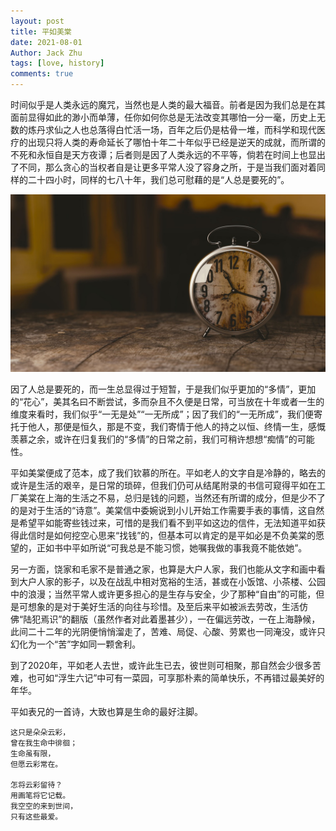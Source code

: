 ```yaml
---
layout: post
title: 平如美棠
date: 2021-08-01
Author: Jack Zhu
tags: [love, history]
comments: true
---
```


时间似乎是人类永远的魔咒，当然也是人类的最大福音。前者是因为我们总是在其面前显得如此的渺小而单薄，任你如何你总是无法改变其哪怕一分一毫，历史上无数的炼丹求仙之人也总落得白忙活一场，百年之后仍是枯骨一堆，而科学和现代医疗的出现只将人类的寿命延长了哪怕十年二十年似乎已经是逆天的成就，而所谓的不死和永恒自是天方夜谭；后者则是因了人类永远的不平等，倘若在时间上也显出了不同，那么贪心的当权者自是让更多平常人没了容身之所，于是当我们面对着同样的二十四小时，同样的七八十年，我们总可慰藉的是“人总是要死的”。

![time](../assets/images/time.png)

因了人总是要死的，而一生总显得过于短暂，于是我们似乎更加的“多情”，更加的“花心”，美其名曰不断尝试，多而杂且不久便是日常，可当放在十年或者一生的维度来看时，我们似乎“一无是处”“一无所成”；因了我们的“一无所成”，我们便寄托于他人，那便是恒久，那是不变，我们寄情于他人的持之以恒、终情一生，感慨羡慕之余，或许在归复我们的“多情”的日常之前，我们可稍许想想“痴情”的可能性。

平如美棠便成了范本，成了我们钦慕的所在。平如老人的文字自是冷静的，略去的或许是生活的艰辛，是日常的琐碎，但我们仍可从结尾附录的书信可窥得平如在工厂美棠在上海的生活之不易，总归是钱的问题，当然还有所谓的成分，但是少不了的是对于生活的“诗意”。美棠信中委婉说到小儿开始工作需要手表的事情，这自然是希望平如能寄些钱过来，可惜的是我们看不到平如这边的信件，无法知道平如获得此信时是如何挖空心思来“找钱”的，但基本可以肯定的是平如必是不负美棠的愿望的，正如书中平如所说“可我总是不能习惯，她嘱我做的事我竟不能依她”。

另一方面，饶家和毛家不是普通之家，也算是大户人家，我们也能从文字和画中看到大户人家的影子，以及在战乱中相对宽裕的生活，甚或在小饭馆、小茶楼、公园中的浪漫；当然平常人或许更多担心的是生存与安全，少了那种“自由”的可能，但是可想象的是对于美好生活的向往与珍惜。及至后来平如被派去劳改，生活仿佛“陆犯焉识”的翻版（虽然作者对此着墨甚少），一在偏远劳改，一在上海静候，此间二十二年的光阴便悄悄溜走了，苦难、局促、心酸、劳累也一同淹没，或许只幻化为一个“苦”字如同一颗舍利。

到了2020年，平如老人去世，或许此生已去，彼世则可相聚，那自然会少很多苦难，也可如“浮生六记”中可有一菜园，可享那朴素的简单快乐，不再错过最美好的年华。

平如表兄的一首诗，大致也算是生命的最好注脚。

```
这只是朵朵云彩，
曾在我生命中徘徊；
生命虽有限，
但愿云彩常在。

怎将云彩留待？
用画笔将它记载。
我空空的来到世间，
只有这些最爱。
```